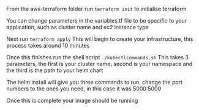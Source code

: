 From the aws-terraform folder run `terraform init` to initialise terraform

You can change parameters in the variables.tf file to be specific to your application, such as cluster name and ec2 instance type

Next run `terraform apply` This will begin to create your infrastructure, this process takes around 10 minutes

Once this finishes run the shell script `./kubectlcommands.sh` This takes 3 parameters, the first is your cluster name, second is your namespace and the third is the path to your helm chart

The helm install will give you three commands to run, change the port numbers to the ones you need, in this case it was 5000:5000

Once this is complete your image should be running
